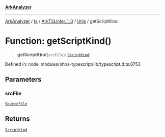 [**ArkAnalyzer**](../../../../../../../../README.md)

***

[ArkAnalyzer](../../../../../../../../globals.md) / [ts](../../../../../README.md) / [ArkTSLinter\_1\_0](../../../README.md) / [Utils](../README.md) / getScriptKind

# Function: getScriptKind()

> **getScriptKind**(`srcFile`): [`ScriptKind`](../../../../../enumerations/ScriptKind.md)

Defined in: node\_modules/ohos-typescript/lib/typescript.d.ts:8753

## Parameters

### srcFile

[`SourceFile`](../../../../../interfaces/SourceFile.md)

## Returns

[`ScriptKind`](../../../../../enumerations/ScriptKind.md)

